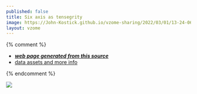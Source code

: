 ```yaml
---
published: false
title: Six axis as tensegrity
image: https://John-Kostick.github.io/vzome-sharing/2022/03/01/13-24-06-Six-axis-as-tensegrity/Six-axis-as-tensegrity.png
layout: vzome
---
```


{% comment %}
 - [***web page generated from this source***][post]
 - [data assets and more info][github]

[post]: <https://John-Kostick.github.io/vzome-sharing/2022/03/01/Six-axis-as-tensegrity-13-24-06.html>
[github]: <https://github.com/John-Kostick/vzome-sharing/tree/main/2022/03/01/13-24-06-Six-axis-as-tensegrity/>
{% endcomment %}

<vzome-viewer style="width: 100%; height: 65vh;"
       src="https://John-Kostick.github.io/vzome-sharing/2022/03/01/13-24-06-Six-axis-as-tensegrity/Six-axis-as-tensegrity.vZome" >
  <img src="https://John-Kostick.github.io/vzome-sharing/2022/03/01/13-24-06-Six-axis-as-tensegrity/Six-axis-as-tensegrity.png" />
</vzome-viewer>
